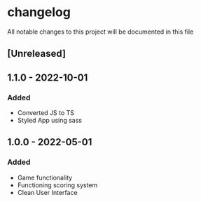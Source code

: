 # changelog
All notable changes to this project will be documented in this file

## [Unreleased]

## 1.1.0 - 2022-10-01
### Added
- Converted JS to TS
- Styled App using sass

## 1.0.0 - 2022-05-01
### Added
- Game functionality
- Functioning scoring system
- Clean User Interface

